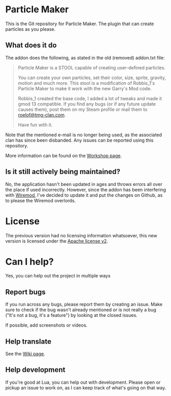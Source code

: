 # Particle Maker

This is the Git repository for Particle Maker. The plugin that can create
particles as you please.

## What does it do

The addon does the following, as stated in the old (removed) addon.txt file:

> Particle Maker is a STOOL capable of creating user-defined particles.
>
> You can create your own particles, set their color, size, sprite, gravity,
> motion and much more.  This stool is a modification of Robbis_1's Particle
> Maker to make it work with the new Garry's Mod code.
>
> Robbis_1 created the base code, I added a lot of tweaks and made it gmod 13
> compatible.  If you find any bugs (or if any future update causes them), post
> them on my Steam profile or mail them to roelof@tmg-clan.com.
>
> Have fun with it.

Note that the mentioned e-mail is no longer being used, as the associated clan
has since been disbanded. Any issues can be reported using this repository.

More information can be found on the [Workshop page][workshop].

## Is it still actively being maintained?

No, the application hasn't been updated in ages and throws errors all over the
place if used incorrectly. However, since the addon has been interfering with
[Wiremod][wiremod], I've decided to update it and put the changes on Github, as
to please the Wiremod overlords.

# License

The previous version had no licensing information whatsoever, this new version
is licensed under the [Apache license v2][license].

# Can I help?

Yes, you can help out the project in multiple ways

## Report bugs

If you run across any bugs, please report them by creating an issue. Make sure
to check if the bug wasn't already mentioned or is not really a bug ("It's not
a bug, it's a feature") by looking at the closed issues.

If possible, add screenshots or videos.

## Help translate

See the [Wiki page][translate-wiki].

## Help development

If you're good at Lua, you can help out with development. Please open or pickup
an issue to work on, as I can keep track of what's going on that way.

[workshop]: https://steamcommunity.com/sharedfiles/filedetails/?id=104466547
[license]: LICENSE
[wiremod]: https://github.com/wiremod/wire
[translate-wiki]: https://github.com/roelofr/GMod-ParticleMaker/wiki/Localization

